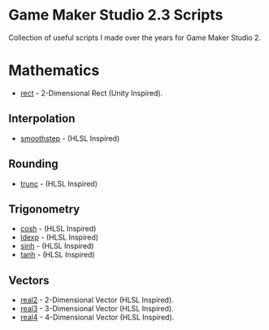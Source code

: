 # Game Maker Studio 2.3 Scripts
Collection of useful scripts I made over the years for Game Maker Studio 2.

# Mathematics
- [rect](/Mathematics/rect.gml) - 2-Dimensional Rect (Unity Inspired).
## Interpolation
- [smoothstep](/Mathematics/Interpolation/smoothstep.gml) - (HLSL Inspired)
## Rounding
- [trunc](/Mathematics/Rounding/trunc.gml) - (HLSL Inspired)
## Trigonometry
- [cosh](/Mathematics/Trigonometry/cosh.gml) - (HLSL Inspired)
- [ldexp](/Mathematics/Trigonometry/ldexp.gml) - (HLSL Inspired)
- [sinh](/Mathematics/Trigonometry/sinh.gml) - (HLSL Inspired)
- [tanh](/Mathematics/Trigonometry/tanh.gml) - (HLSL Inspired)
## Vectors
- [real2](/Mathematics/Vectors/real2.gml) - 2-Dimensional Vector (HLSL Inspired).
- [real3](/Mathematics/Vectors/real3.gml) - 3-Dimensional Vector (HLSL Inspired).
- [real4](/Mathematics/Vectors/real4.gml) - 4-Dimensional Vector (HLSL Inspired).
